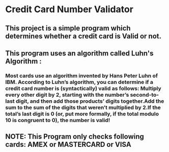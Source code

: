 # Credit Card Number Validator
## This project is a simple program which determines whether a credit card is Valid or not. 
## This program uses an algorithm called Luhn's Algorithm : 
### Most cards use an algorithm invented by Hans Peter Luhn of IBM. According to Luhn’s algorithm, you can determine if a credit card number is (syntactically) valid as follows: Multiply every other digit by 2, starting with the number’s second-to-last digit, and then add those products’ digits together.Add the sum to the sum of the digits that weren’t multiplied by 2.If the total’s last digit is 0 (or, put more formally, if the total modulo 10 is congruent to 0), the number is valid!
## NOTE: This Program only checks following cards: AMEX or MASTERCARD or VISA
